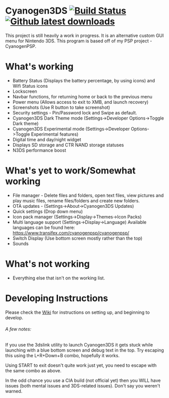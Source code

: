 # Cyanogen3DS [![Build Status](https://travis-ci.org/joel16/Cyanogen3DS.svg?branch=master)](https://travis-ci.org/joel16/Cyanogen3DS) [![Github latest downloads](https://img.shields.io/github/downloads/joel16/Cyanogen3DS/total.svg)](https://github.com/joel16/Cyanogen3DS/releases/latest)

This project is still heavily a work in progress. It is an alternative custom GUI menu for Nintendo 3DS. This program is based off of my PSP project - CyanogenPSP.

What's working
=================

- Battery Status (Displays the battery percentage, by using icons) and Wifi Status icons
- Lockscreen
- Navbar functions, for returning home or back to the previous menu
- Power menu (Allows access to exit to XMB, and launch recovery)
- Screenshots (Use R button to take screenshot)
- Security settings - Pin/Password lock and Swipe as default.
- Cyanogen3DS Dark Theme mode (Settings->Developer Options->Toggle Dark theme)
- Cyanogen3DS Experimental mode (Settings->Developer Options->Toggle Experimental features)
- Digital time and day/night widget
- Displays SD storage and CTR NAND storage statuses
- N3DS performance boost 

What's yet to work/Somewhat working
=================
- File manager - Delete files and folders, open text files, view pictures and play music files, rename files/folders and create new folders.
- OTA updates - (Settings->About->Cyanogen3DS Updates)
- Quick settings (Drop down menu)
- Icon pack manager (Settings->Display->Themes->Icon Packs)
- Multi language support (Settings->Display->Language) Available languages can be found here: https://www.transifex.com/cyanogenpsp/cyanogenpsp/
- Switch Display (Use bottom screen mostly rather than the top)
- Sounds 

What's not working
=================
- Everything else that isn't on the working list.

Developing Instructions
=================

Please check the [Wiki](https://github.com/joel16/Cyanogen3DS/wiki) for instructions on setting up, and beginning to develop.

###### A few notes:

If you use the 3dslink utility to launch Cyanogen3DS it gets stuck while launching with a blue bottom screen and debug text in the top. Try escaping this using the L+R+Down+B combo, hopefully it works.

Using START to exit doesn't quite work just yet, you need to escape with the same combo as above.

In the odd chance you use a CIA build (not official yet) then you WILL have issues (both mental issues and 3DS-related issues). Don't say you weren't warned.
